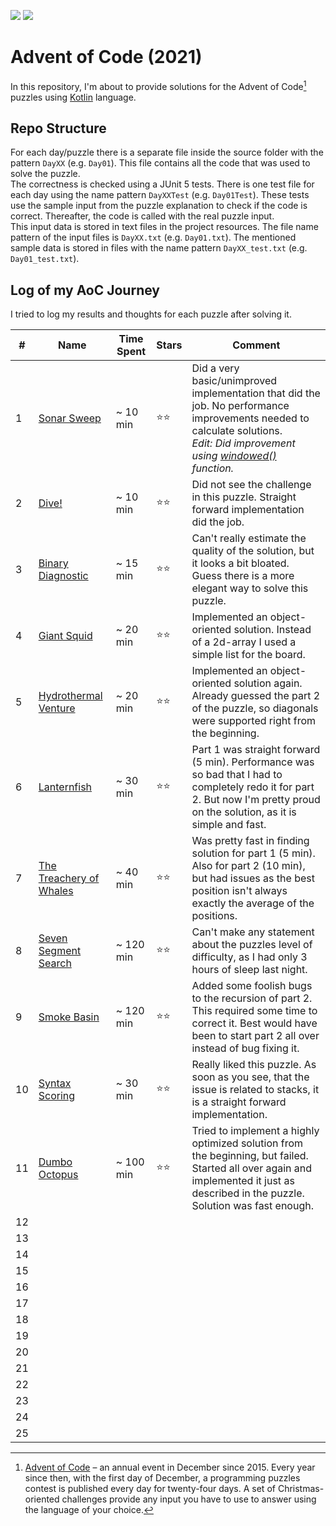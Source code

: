 ![](https://img.shields.io/static/v1?label=%F0%9F%93%85%20Completed%20Days&message=11&color=blue&style=flat-square)
![](https://img.shields.io/static/v1?label=%E2%AD%90%20Gained%20Stars&message=22&color=yellow&style=flat-square)
  
# Advent of Code (2021)
In this repository, I'm about to provide solutions for the Advent of Code[^aoc] puzzles using [Kotlin][kotlin] language.

## Repo Structure
For each day/puzzle there is a separate file inside the source folder with the pattern `DayXX` (e.g. `Day01`). This file contains
all the code that was used to solve the puzzle.  
The correctness is checked using a JUnit 5 tests. There is one test file for each day using the name pattern `DayXXTest` (e.g. 
`Day01Test`). These tests use the sample input from the puzzle explanation to check if the code is correct. Thereafter, the 
code is called with the real puzzle input.  
This input data is stored in text files in the project resources. The file name pattern of the input files is `DayXX.txt` 
(e.g. `Day01.txt`). The mentioned sample data is stored in files with the name pattern `DayXX_test.txt` (e.g. `Day01_test.txt`).

## Log of my AoC Journey
I tried to log my results and thoughts for each puzzle after solving it.

| #    | Name                         | Time Spent | Stars | Comment                                                                                                                                                                                    |  
|------|------------------------------|------------|-------|--------------------------------------------------------------------------------------------------------------------------------------------------------------------------------------------|
| 1    | [Sonar Sweep][1]             | ~ 10 min   | ⭐⭐    | Did a very basic/unimproved implementation that did the job. No performance improvements needed to calculate solutions.<br/>_Edit: Did improvement using [windowed()][windowed] function._ |
| 2    | [Dive!][2]                   | ~ 10 min   | ⭐⭐    | Did not see the challenge in this puzzle. Straight forward implementation did the job.                                                                                                     |
| 3    | [Binary Diagnostic][3]       | ~ 15 min   | ⭐⭐    | Can't really estimate the quality of the solution, but it looks a bit bloated. Guess there is a more elegant way to solve this puzzle.                                                     |
| 4    | [Giant Squid][4]             | ~ 20 min   | ⭐⭐    | Implemented an object-oriented solution. Instead of a 2d-array I used a simple list for the board.                                                                                         |
| 5    | [Hydrothermal Venture][5]    | ~ 20 min   | ⭐⭐    | Implemented an object-oriented solution again. Already guessed the part 2 of the puzzle, so diagonals were supported right from the beginning.                                             |
| 6    | [Lanternfish][6]             | ~ 30 min   | ⭐⭐    | Part 1 was straight forward (5 min). Performance was so bad that I had to completely redo it for part 2. But now I'm pretty proud on the solution, as it is simple and fast.               |
| 7    | [The Treachery of Whales][7] | ~ 40 min   | ⭐⭐    | Was pretty fast in finding solution for part 1 (5 min). Also for part 2 (10 min), but had issues as the best position isn't always exactly the average of the positions.                   |
| 8    | [Seven Segment Search][8]    | ~ 120 min  | ⭐⭐    | Can't make any statement about the puzzles level of difficulty, as I had only 3 hours of sleep last night.                                                                                 |
| 9    | [Smoke Basin][9]             | ~ 120 min  | ⭐⭐    | Added some foolish bugs to the recursion of part 2. This required some time to correct it. Best would have been to start part 2 all over instead of bug fixing it.                         |
| 10   | [Syntax Scoring][10]         | ~ 30 min   | ⭐⭐    | Really liked this puzzle. As soon as you see, that the issue is related to stacks, it is a straight forward implementation.                                                                |
| 11   | [Dumbo Octopus][11]          | ~ 100 min  | ⭐⭐    | Tried to implement a highly optimized solution from the beginning, but failed. Started all over again and implemented it just as described in the puzzle. Solution was fast enough.        |
| 12   |                              |            |       |                                                                                                                                                                                            |
| 13   |                              |            |       |                                                                                                                                                                                            |
| 14   |                              |            |       |                                                                                                                                                                                            |
| 15   |                              |            |       |                                                                                                                                                                                            |
| 16   |                              |            |       |                                                                                                                                                                                            |
| 17   |                              |            |       |                                                                                                                                                                                            |
| 18   |                              |            |       |                                                                                                                                                                                            |
| 19   |                              |            |       |                                                                                                                                                                                            |
| 20   |                              |            |       |                                                                                                                                                                                            |
| 21   |                              |            |       |                                                                                                                                                                                            |
| 22   |                              |            |       |                                                                                                                                                                                            |
| 23   |                              |            |       |                                                                                                                                                                                            |
| 24   |                              |            |       |                                                                                                                                                                                            |
| 25   |                              |            |       |                                                                                                                                                                                            |

[^aoc]:
    [Advent of Code][aoc] – an annual event in December since 2015.
    Every year since then, with the first day of December, a programming puzzles contest is published every day for twenty-four days.
    A set of Christmas-oriented challenges provide any input you have to use to answer using the language of your choice.

[aoc]: https://adventofcode.com
[kotlin]: https://kotlinlang.org
[windowed]: https://kotlinlang.org/api/latest/jvm/stdlib/kotlin.collections/windowed.html

[1]: https://adventofcode.com/2021/day/1
[2]: https://adventofcode.com/2021/day/2
[3]: https://adventofcode.com/2021/day/3
[4]: https://adventofcode.com/2021/day/4
[5]: https://adventofcode.com/2021/day/5
[6]: https://adventofcode.com/2021/day/6
[7]: https://adventofcode.com/2021/day/7
[8]: https://adventofcode.com/2021/day/8
[9]: https://adventofcode.com/2021/day/9
[10]: https://adventofcode.com/2021/day/10
[11]: https://adventofcode.com/2021/day/11
[12]: https://adventofcode.com/2021/day/12
[13]: https://adventofcode.com/2021/day/13
[14]: https://adventofcode.com/2021/day/14
[15]: https://adventofcode.com/2021/day/15
[16]: https://adventofcode.com/2021/day/16
[17]: https://adventofcode.com/2021/day/17
[18]: https://adventofcode.com/2021/day/18
[19]: https://adventofcode.com/2021/day/19
[20]: https://adventofcode.com/2021/day/20
[21]: https://adventofcode.com/2021/day/21
[22]: https://adventofcode.com/2021/day/22
[23]: https://adventofcode.com/2021/day/23
[24]: https://adventofcode.com/2021/day/24
[25]: https://adventofcode.com/2021/day/25
